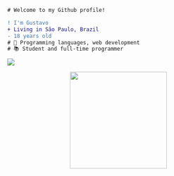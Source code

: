 ```diff
# Welcome to my Github profile!

! I'm Gustavo
+ Living in São Paulo, Brazil
- 18 years old
# 📖 Programming languages, web development
# 📚 Student and full-time programmer
```
![](https://komarev.com/ghpvc/?username=impugne)

<p align="center">
  <img align="center" height="220" src="https://i.pinimg.com/originals/e4/26/70/e426702edf874b181aced1e2fa5c6cde.gif"/>
</p
